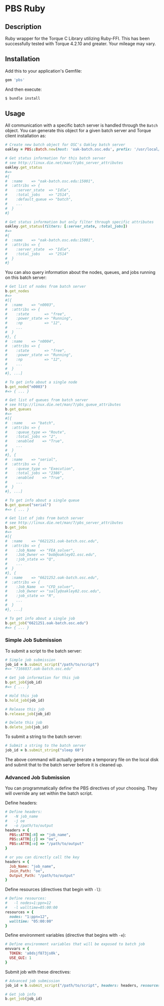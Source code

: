 # PBS Ruby

## Description

Ruby wrapper for the Torque C Library utilizing Ruby-FFI. This has been
successfully tested with Torque 4.2.10 and greater. Your mileage may vary.

## Installation

Add this to your application's Gemfile:

```ruby
gem 'pbs'
```

And then execute:

```bash
$ bundle install
```

## Usage

All communication with a specific batch server is handled through the `Batch`
object. You can generate this object for a given batch server and Torque client
installation as:

```ruby
# Create new batch object for OSC's Oakley batch server
oakley = PBS::Batch.new(host: 'oak-batch.osc.edu', prefix: '/usr/local/torque/default')

# Get status information for this batch server
# see http://linux.die.net/man/7/pbs_server_attributes
oakley.get_status
#=>
#{
#  :name    => "oak-batch.osc.edu:15001",
#  :attribs => {
#    :server_state  => "Idle",
#    :total_jobs    => "2514",
#    :default_queue => "batch",
#    ...
#  }
#}

# Get status information but only filter through specific attributes
oakley.get_status(filters: [:server_state, :total_jobs])
#=>
#{
#  :name    => "oak-batch.osc.edu:15001",
#  :attribs => {
#    :server_state  => "Idle",
#    :total_jobs    => "2514"
#  }
#}
```

You can also query information about the nodes, queues, and jobs running on
this batch server:

```ruby
# Get list of nodes from batch server
b.get_nodes
#=>
#[{
#  :name    => "n0003",
#  :attribs => {
#    :state       => "free",
#    :power_state => "Running",
#    :np          => "12",
#    ...
#  }
#}, {
#  :name    => "n0004",
#  :attribs => {
#    :state       => "free",
#    :power_state => "Running",
#    :np          => "12",
#    ...
#  }
#}, ...]

# To get info about a single node
b.get_node("n0003")
#=> { ... }

# Get list of queues from batch server
# see http://linux.die.net/man/7/pbs_queue_attributes
b.get_queues
#=>
#[{
#  :name    => "batch",
#  :attribs => {
#    :queue_type => "Route",
#    :total_jobs => "2",
#    :enabled    => "True",
#    ...
#  }
#}, {
#  :name    => "serial",
#  :attribs => {
#    :queue_type => "Execution",
#    :total_jobs => "2386",
#    :enabled    => "True",
#    ...
#  }
#}, ...]

# To get info about a single queue
b.get_queue("serial")
#=> { ... }

# Get list of jobs from batch server
# see http://linux.die.net/man/7/pbs_server_attributes
b.get_jobs
#=>
#[{
#  :name    => "6621251.oak-batch.osc.edu",
#  :attribs => {
#    :Job_Name  => "FEA_solver",
#    :Job_Owner => "bob@oakley01.osc.edu",
#    :job_state => "Q",
#    ...
#  }
#}, {
#  :name    => "6621252.oak-batch.osc.edu",
#  :attribs => {
#    :Job_Name  => "CFD_solver",
#    :Job_Owner => "sally@oakley02.osc.edu",
#    :job_state => "R",
#    ...
#  }
#}, ...]

# To get info about a single job
b.get_job("6621251.oak-batch.osc.edu")
#=> { ... }
```

### Simple Job Submission

To submit a script to the batch server:

```ruby
# Simple job submission
job_id = b.submit_script("/path/to/script")
#=> "7166037.oak-batch.osc.edu"

# Get job information for this job
b.get_job(job_id)
#=> { ... }

# Hold this job
b.hold_job(job_id)

# Release this job
b.release_job(job_id)

# Delete this job
b.delete_job(job_id)
```

To submit a string to the batch server:

```ruby
# Submit a string to the batch server
job_id = b.submit_string("sleep 60")
```

The above command will actually generate a temporary file on the local disk and
submit that to the batch server before it is cleaned up.

### Advanced Job Submission

You can programmatically define the PBS directives of your choosing. They will
override any set within the batch script.

Define headers:

```ruby
# Define headers:
#   -N job_name
#   -j oe
#   -o /path/to/output
headers = {
  PBS::ATTR[:N] => "job_name",
  PBS::ATTR[:j] => "oe",
  PBS::ATTR[:o] => "/path/to/output"
}

# or you can directly call the key
headers = {
  Job_Name: "job_name",
  Join_Path: "oe",
  Output_Path: "/path/to/output"
}
```

Define resources (directives that begin with `-l`):

```ruby
# Define resources:
#   -l nodes=1:ppn=12
#   -l walltime=05:00:00
resources = {
  nodes: "1:ppn=12",
  walltime: "05:00:00"
}
```

Define environment variables (directive that begins with `-e`):

```ruby
# Define environment variables that will be exposed to batch job
envvars = {
  TOKEN: 'a8dsjf873js0k',
  USE_GUI: 1
}
```

Submit job with these directives:

```ruby
# Advanced job submission
job_id = b.submit_script("/path/to/script", headers: headers, resources: resources, envvars: envvars)

# Get job info
b.get_job(job_id)
```
